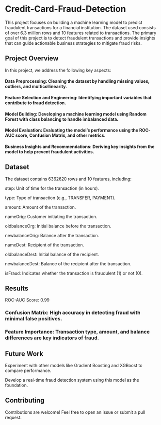 # Credit-Card-Fraud-Detection

This project focuses on building a machine learning model to predict fraudulent transactions for a financial institution. The dataset used consists of over 6.3 million rows and 10 features related to transactions. The primary goal of this project is to detect fraudulent transactions and provide insights that can guide actionable business strategies to mitigate fraud risks.

## Project Overview
In this project, we address the following key aspects:

#### Data Preprocessing: Cleaning the dataset by handling missing values, outliers, and multicollinearity.


#### Feature Selection and Engineering: Identifying important variables that contribute to fraud detection.


#### Model Building: Developing a machine learning model using Random Forest with class balancing to handle imbalanced data.


#### Model Evaluation: Evaluating the model’s performance using the ROC-AUC score, Confusion Matrix, and other metrics.


#### Business Insights and Recommendations: Deriving key insights from the model to help prevent fraudulent activities.


## Dataset

The dataset contains 6362620 rows and 10 features, including:


step: Unit of time for the transaction (in hours).

type: Type of transaction (e.g., TRANSFER, PAYMENT).

amount: Amount of the transaction.

nameOrig: Customer initiating the transaction.

oldbalanceOrg: Initial balance before the transaction.

newbalanceOrig: Balance after the transaction.

nameDest: Recipient of the transaction.

oldbalanceDest: Initial balance of the recipient.

newbalanceDest: Balance of the recipient after the transaction.

isFraud: Indicates whether the transaction is fraudulent (1) or not (0).

## Results

ROC-AUC Score: 0.99

### Confusion Matrix: High accuracy in detecting fraud with minimal false positives.

### Feature Importance: Transaction type, amount, and balance differences are key indicators of fraud.


## Future Work

Experiment with other models like Gradient Boosting and XGBoost to compare performance.

Develop a real-time fraud detection system using this model as the foundation.


## Contributing

Contributions are welcome! Feel free to open an issue or submit a pull request.


